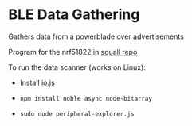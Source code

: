 
# BLE Data Gathering
Gathers data from a powerblade over advertisements

Program for the nrf51822 in [squall repo](https://github.com/helena-project/squall/tree/master/software/apps/powerblade)

To run the data scanner (works on Linux):

* Install [io.js](https://iojs.org/en/index.html)

* `npm install noble async node-bitarray` 

* `sudo node peripheral-explorer.js`

